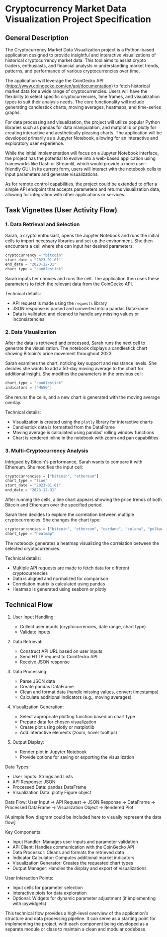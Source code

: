 # Cryptocurrency Market Data Visualization Project Specification

## General Description

The Cryptocurrency Market Data Visualization project is a Python-based application designed to provide insightful and interactive visualizations of historical cryptocurrency market data. This tool aims to assist crypto traders, enthusiasts, and financial analysts in understanding market trends, patterns, and performance of various cryptocurrencies over time.

The application will leverage the CoinGecko API (https://www.coingecko.com/en/api/documentation) to fetch historical market data for a wide range of cryptocurrencies. Users will have the flexibility to select specific cryptocurrencies, time frames, and visualization types to suit their analysis needs. The core functionality will include generating candlestick charts, moving averages, heatmaps, and time-series graphs.

For data processing and visualization, the project will utilize popular Python libraries such as pandas for data manipulation, and matplotlib or plotly for creating interactive and aesthetically pleasing charts. The application will be developed primarily as a Jupyter Notebook, allowing for an interactive and exploratory user experience.

While the initial implementation will focus on a Jupyter Notebook interface, the project has the potential to evolve into a web-based application using frameworks like Dash or Streamlit, which would provide a more user-friendly GUI. In its current form, users will interact with the notebook cells to input parameters and generate visualizations.

As for remote control capabilities, the project could be extended to offer a simple API endpoint that accepts parameters and returns visualization data, allowing for integration with other applications or services.

## Task Vignettes (User Activity Flow)

### 1. Data Retrieval and Selection

Sarah, a crypto enthusiast, opens the Jupyter Notebook and runs the initial cells to import necessary libraries and set up the environment. She then encounters a cell where she can input her desired parameters:

```python
cryptocurrency = "bitcoin"
start_date = "2023-01-01"
end_date = "2023-12-31"
chart_type = "candlestick"
```

Sarah inputs her choices and runs the cell. The application then uses these parameters to fetch the relevant data from the CoinGecko API.

Technical details:
- API request is made using the `requests` library
- JSON response is parsed and converted into a pandas DataFrame
- Data is validated and cleaned to handle any missing values or inconsistencies

### 2. Data Visualization

After the data is retrieved and processed, Sarah runs the next cell to generate the visualization. The notebook displays a candlestick chart showing Bitcoin's price movement throughout 2023.

Sarah examines the chart, noticing key support and resistance levels. She decides she wants to add a 50-day moving average to the chart for additional insight. She modifies the parameters in the previous cell:

```python
chart_type = "candlestick"
indicators = ["MA50"]
```

She reruns the cells, and a new chart is generated with the moving average overlay.

Technical details:
- Visualization is created using the `plotly` library for interactive charts
- Candlestick data is formatted from the DataFrame
- Moving average is calculated using pandas' rolling window functions
- Chart is rendered inline in the notebook with zoom and pan capabilities

### 3. Multi-Cryptocurrency Analysis

Intrigued by Bitcoin's performance, Sarah wants to compare it with Ethereum. She modifies the input cell:

```python
cryptocurrencies = ["bitcoin", "ethereum"]
chart_type = "line"
start_date = "2023-01-01"
end_date = "2023-12-31"
```

After running the cells, a line chart appears showing the price trends of both Bitcoin and Ethereum over the specified period.

Sarah then decides to explore the correlation between multiple cryptocurrencies. She changes the chart type:

```python
cryptocurrencies = ["bitcoin", "ethereum", "cardano", "solana", "polkadot"]
chart_type = "heatmap"
```

The notebook generates a heatmap visualizing the correlation between the selected cryptocurrencies.

Technical details:
- Multiple API requests are made to fetch data for different cryptocurrencies
- Data is aligned and normalized for comparison
- Correlation matrix is calculated using pandas
- Heatmap is generated using seaborn or plotly

## Technical Flow

1. User Input Handling:
   - Collect user inputs (cryptocurrencies, date range, chart type)
   - Validate inputs

2. Data Retrieval:
   - Construct API URL based on user inputs
   - Send HTTP request to CoinGecko API
   - Receive JSON response

3. Data Processing:
   - Parse JSON data
   - Create pandas DataFrame
   - Clean and format data (handle missing values, convert timestamps)
   - Calculate additional indicators (e.g., moving averages)

4. Visualization Generation:
   - Select appropriate plotting function based on chart type
   - Prepare data for chosen visualization
   - Create plot using plotly or matplotlib
   - Add interactive elements (zoom, hover tooltips)

5. Output Display:
   - Render plot in Jupyter Notebook
   - Provide options for saving or exporting the visualization

Data Types:
- User Inputs: Strings and Lists
- API Response: JSON
- Processed Data: pandas DataFrame
- Visualization Data: plotly Figure object

Data Flow:
User Input -> API Request -> JSON Response -> DataFrame -> Processed DataFrame -> Visualization Object -> Rendered Plot

[A simple flow diagram could be included here to visually represent the data flow]

Key Components:
- Input Handler: Manages user inputs and parameter validation
- API Client: Handles communication with the CoinGecko API
- Data Processor: Cleans and formats the retrieved data
- Indicator Calculator: Computes additional market indicators
- Visualization Generator: Creates the requested chart types
- Output Manager: Handles the display and export of visualizations

User Interaction Points:
- Input cells for parameter selection
- Interactive plots for data exploration
- Optional: Widgets for dynamic parameter adjustment (if implementing with ipywidgets)

This technical flow provides a high-level overview of the application's structure and data processing pipeline. It can serve as a starting point for implementing the project, with each component being developed as a separate module or class to maintain a clean and modular codebase.
